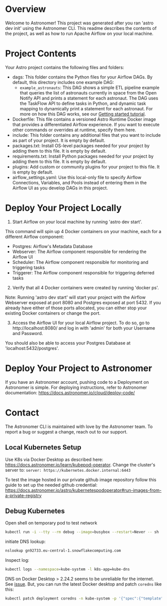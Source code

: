 Overview
========

Welcome to Astronomer! This project was generated after you ran 'astro dev init' using the Astronomer CLI. This readme describes the contents of the project, as well as how to run Apache Airflow on your local machine.

Project Contents
================

Your Astro project contains the following files and folders:

- dags: This folder contains the Python files for your Airflow DAGs. By default, this directory includes one example DAG:
    - `example_astronauts`: This DAG shows a simple ETL pipeline example that queries the list of astronauts currently in space from the Open Notify API and prints a statement for each astronaut. The DAG uses the TaskFlow API to define tasks in Python, and dynamic task mapping to dynamically print a statement for each astronaut. For more on how this DAG works, see our [Getting started tutorial](https://docs.astronomer.io/learn/get-started-with-airflow).
- Dockerfile: This file contains a versioned Astro Runtime Docker image that provides a differentiated Airflow experience. If you want to execute other commands or overrides at runtime, specify them here.
- include: This folder contains any additional files that you want to include as part of your project. It is empty by default.
- packages.txt: Install OS-level packages needed for your project by adding them to this file. It is empty by default.
- requirements.txt: Install Python packages needed for your project by adding them to this file. It is empty by default.
- plugins: Add custom or community plugins for your project to this file. It is empty by default.
- airflow_settings.yaml: Use this local-only file to specify Airflow Connections, Variables, and Pools instead of entering them in the Airflow UI as you develop DAGs in this project.

Deploy Your Project Locally
===========================

1. Start Airflow on your local machine by running 'astro dev start'.

This command will spin up 4 Docker containers on your machine, each for a different Airflow component:

- Postgres: Airflow's Metadata Database
- Webserver: The Airflow component responsible for rendering the Airflow UI
- Scheduler: The Airflow component responsible for monitoring and triggering tasks
- Triggerer: The Airflow component responsible for triggering deferred tasks

2. Verify that all 4 Docker containers were created by running 'docker ps'.

Note: Running 'astro dev start' will start your project with the Airflow Webserver exposed at port 8080 and Postgres exposed at port 5432. If you already have either of those ports allocated, you can either stop your existing Docker containers or change the port.

3. Access the Airflow UI for your local Airflow project. To do so, go to http://localhost:8080/ and log in with 'admin' for both your Username and Password.

You should also be able to access your Postgres Database at 'localhost:5432/postgres'.

Deploy Your Project to Astronomer
=================================

If you have an Astronomer account, pushing code to a Deployment on Astronomer is simple. For deploying instructions, refer to Astronomer documentation: https://docs.astronomer.io/cloud/deploy-code/

Contact
=======

The Astronomer CLI is maintained with love by the Astronomer team. To report a bug or suggest a change, reach out to our support.

## Local Kubernetes Setup
Use K8s via Docker Desktop as described here:
https://docs.astronomer.io/learn/kubepod-operator. Change the cluster's server to: `server: https://kubernetes.docker.internal:6443`

To test the image hosted in our private github image repository follow this guide to set up the needed github credential:
https://docs.astronomer.io/astro/kubernetespodoperator#run-images-from-a-private-registry


## Debug Kubernetes
Open shell on temporary pod to test network
```bash
kubectl run -i --tty --rm debug --image=busybox --restart=Never -- sh
```

initiate DNS lookup:
```bash
nslookup gn92733.eu-central-1.snowflakecomputing.com
```

Inspect log:
```bash
kubectl logs --namespace=kube-system -l k8s-app=kube-dns
```

DNS on Docker Desktop > 2.24.2 seems to be unreliable for the internet. See [issue](https://github.com/docker/for-win/issues/13768). But, you can run the latest Docker desktop and patch `coredns` like this:
```bash
kubectl patch deployment coredns -n kube-system -p '{"spec":{"template":{"spec":{"containers":[{"name":"coredns","image":"registry.k8s.io/coredns/coredns:v1.10.0"}]}}}}'
```
